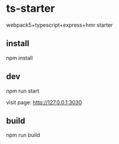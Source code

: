 # ts-starter
webpack5+typescript+express+hmr starter

## install
npm install

## dev
npm run start

visit page: http://127.0.0.1:3030

## build 
npm run build
